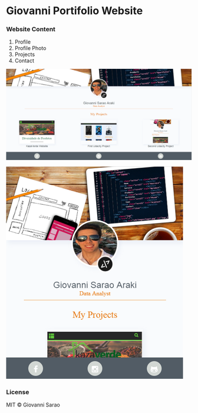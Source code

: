 Giovanni Portifolio Website
===========================

### Website Content

1.  Profile
2.  Profile Photo
3.  Projects
4.  Contact

![](img/website.PNG)

![](img/website_mobile.PNG)

### License

MIT © Giovanni Sarao
